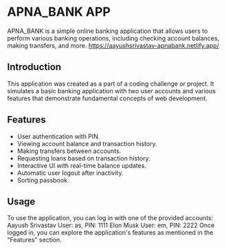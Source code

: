 # APNA_BANK APP
APNA_BANK is a simple online banking application that allows users to perform various banking operations, including checking account balances, making transfers, and more.
https://aayushsrivastav-apnabank.netlify.app/

## Introduction
This application was created as a part of a coding challenge or project. It simulates a basic banking application with two user accounts and various features that demonstrate fundamental concepts of web development.

## Features

- User authentication with PIN.
- Viewing account balance and transaction history.
- Making transfers between accounts.
- Requesting loans based on transaction history.
- Interactive UI with real-time balance updates.
- Automatic user logout after inactivity.
- Sorting passbook. 



## Usage
To use the application, you can log in with one of the provided accounts:
Aayush Srivastav
User: as, PIN: 1111
Elon Musk
User: em, PIN: 2222
Once logged in, you can explore the application's features as mentioned in the "Features" section.
